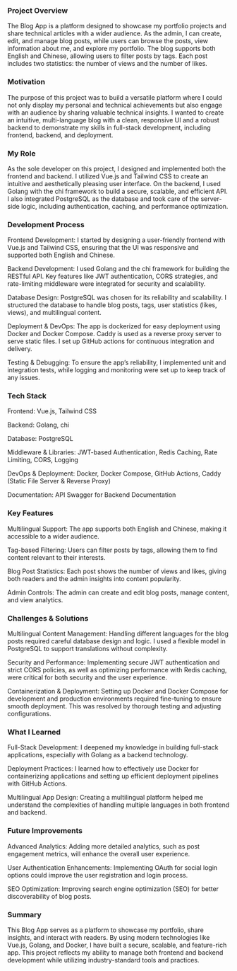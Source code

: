 ### Project Overview

The Blog App is a platform designed to showcase my portfolio projects and share technical articles with a wider audience. As the admin, I can create, edit, and manage blog posts, while users can browse the posts, view information about me, and explore my portfolio. The blog supports both English and Chinese, allowing users to filter posts by tags. Each post includes two statistics: the number of views and the number of likes.

### Motivation

The purpose of this project was to build a versatile platform where I could not only display my personal and technical achievements but also engage with an audience by sharing valuable technical insights. I wanted to create an intuitive, multi-language blog with a clean, responsive UI and a robust backend to demonstrate my skills in full-stack development, including frontend, backend, and deployment.

### My Role

As the sole developer on this project, I designed and implemented both the frontend and backend. I utilized Vue.js and Tailwind CSS to create an intuitive and aesthetically pleasing user interface. On the backend, I used Golang with the chi framework to build a secure, scalable, and efficient API. I also integrated PostgreSQL as the database and took care of the server-side logic, including authentication, caching, and performance optimization.

### Development Process

Frontend Development: I started by designing a user-friendly frontend with Vue.js and Tailwind CSS, ensuring that the UI was responsive and supported both English and Chinese.

Backend Development: I used Golang and the chi framework for building the RESTful API. Key features like JWT authentication, CORS strategies, and rate-limiting middleware were integrated for security and scalability.

Database Design: PostgreSQL was chosen for its reliability and scalability. I structured the database to handle blog posts, tags, user statistics (likes, views), and multilingual content.

Deployment & DevOps: The app is dockerized for easy deployment using Docker and Docker Compose. Caddy is used as a reverse proxy server to serve static files. I set up GitHub actions for continuous integration and delivery.

Testing & Debugging: To ensure the app’s reliability, I implemented unit and integration tests, while logging and monitoring were set up to keep track of any issues.

### Tech Stack

Frontend: Vue.js, Tailwind CSS

Backend: Golang, chi

Database: PostgreSQL

Middleware & Libraries: JWT-based Authentication, Redis Caching, Rate Limiting, CORS, Logging

DevOps & Deployment: Docker, Docker Compose, GitHub Actions, Caddy (Static File Server & Reverse Proxy)

Documentation: API Swagger for Backend Documentation

### Key Features

Multilingual Support: The app supports both English and Chinese, making it accessible to a wider audience.

Tag-based Filtering: Users can filter posts by tags, allowing them to find content relevant to their interests.

Blog Post Statistics: Each post shows the number of views and likes, giving both readers and the admin insights into content popularity.

Admin Controls: The admin can create and edit blog posts, manage content, and view analytics.

### Challenges & Solutions

Multilingual Content Management: Handling different languages for the blog posts required careful database design and logic. I used a flexible model in PostgreSQL to support translations without complexity.

Security and Performance: Implementing secure JWT authentication and strict CORS policies, as well as optimizing performance with Redis caching, were critical for both security and the user experience.

Containerization & Deployment: Setting up Docker and Docker Compose for development and production environments required fine-tuning to ensure smooth deployment. This was resolved by thorough testing and adjusting configurations.

### What I Learned

Full-Stack Development: I deepened my knowledge in building full-stack applications, especially with Golang as a backend technology.

Deployment Practices: I learned how to effectively use Docker for containerizing applications and setting up efficient deployment pipelines with GitHub Actions.

Multilingual App Design: Creating a multilingual platform helped me understand the complexities of handling multiple languages in both frontend and backend.

### Future Improvements

Advanced Analytics: Adding more detailed analytics, such as post engagement metrics, will enhance the overall user experience.

User Authentication Enhancements: Implementing OAuth for social login options could improve the user registration and login process.

SEO Optimization: Improving search engine optimization (SEO) for better discoverability of blog posts.

### Summary

This Blog App serves as a platform to showcase my portfolio, share insights, and interact with readers. By using modern technologies like Vue.js, Golang, and Docker, I have built a secure, scalable, and feature-rich app. This project reflects my ability to manage both frontend and backend development while utilizing industry-standard tools and practices.
